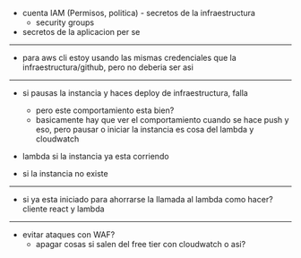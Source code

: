 * cuenta IAM (Permisos, politica) - secretos de la infraestructura
	* security groups
* secretos de la aplicacion per se

---
* para aws cli estoy usando las mismas credenciales que la infraestructura/github, pero no deberia ser asi
---
* si pausas la instancia y haces deploy de infraestructura, falla
	* pero este comportamiento esta bien?
	* basicamente hay que ver el comportamiento cuando se hace push y eso, pero pausar o iniciar la instancia es cosa del lambda y cloudwatch

* lambda si la instancia ya esta corriendo
* si la instancia no existe
---
* si ya esta iniciado para ahorrarse la llamada al lambda como hacer? cliente react y lambda
---
* evitar ataques con WAF?
	* apagar cosas si salen del free tier con cloudwatch o asi?